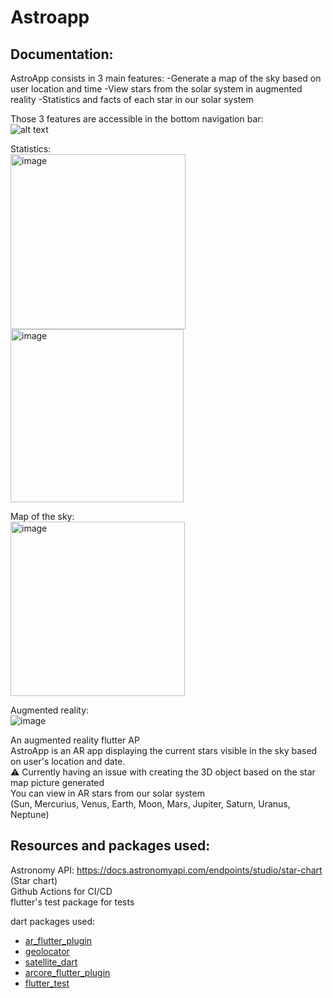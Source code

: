 # Astroapp
## Documentation:
AstroApp consists in 3 main features:
-Generate a map of the sky based on user location and time
-View stars from the solar system in augmented reality
-Statistics and facts of each star in our solar system

Those 3 features are accessible in the bottom navigation bar:  
![alt text](https://media.discordapp.net/attachments/1127726558002561026/1127749271396036628/image.png?width=843&height=105)  

Statistics:  
<img width="280" alt="image" src="https://github.com/AS-37/AstroApp/assets/72209227/be7a9dad-a6b7-48c7-a5d8-bfdefd8be5b1">  
<img width="277" alt="image" src="https://github.com/AS-37/AstroApp/assets/72209227/a6d8e8f8-89df-4c39-9a34-46a1fdecefa8">

Map of the sky:  
<img width="279" alt="image" src="https://github.com/AS-37/AstroApp/assets/72209227/4b69a4cf-3fbf-4d7b-82e3-ec94f45e392d">  

Augmented reality:  
![image](https://github.com/AS-37/AstroApp/assets/72209227/b41e2572-9258-4245-b29a-8c8125fb3e49)





An augmented reality flutter AP  
AstroApp is an AR app displaying the current stars visible in the sky based on user's location and date.  
⚠️ Currently having an issue with creating the 3D object based on the star map picture generated  
You can view in AR stars from our solar system  
(Sun, Mercurius, Venus, Earth, Moon, Mars, Jupiter, Saturn, Uranus, Neptune)


## Resources and packages used:

Astronomy API: https://docs.astronomyapi.com/endpoints/studio/star-chart (Star chart)  
Github Actions for CI/CD  
flutter's test package for tests

dart packages used:
- [ar_flutter_plugin](https://pub.dev/packages/arcore_flutter_plugin)
- [geolocator](https://pub.dev/packages/geolocator)
- [satellite_dart](https://pub.dev/packages/satellite_dart)
- [arcore_flutter_plugin](https://pub.dev/packages/arcore_flutter_plugin)
- [flutter_test](https://api.flutter.dev/flutter/flutter_test/flutter_test-library.html)

